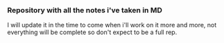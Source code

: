 ### Repository with all the notes i've taken in MD
I will update it in the time to come when i'll work on it more and more, not everything will be complete so don't expect to be a full rep. 
